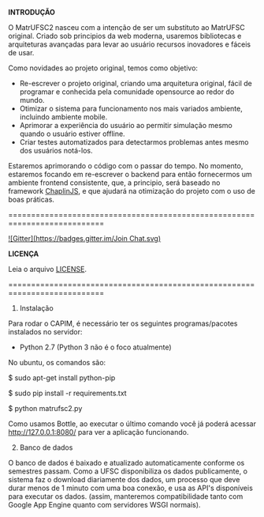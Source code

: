 **INTRODUÇÃO**

O MatrUFSC2 nasceu com a intenção de ser um substituto ao MatrUFSC original. Criado sob principios da web moderna, usaremos bibliotecas e arquiteturas avançadas para levar ao usuário recursos inovadores e fáceis de usar.

Como novidades ao projeto original, temos como objetivo:

- Re-escrever o projeto original, criando uma arquitetura original, fácil de programar e conhecida pela comunidade opensource ao redor do mundo.
- Otimizar o sistema para funcionamento nos mais variados ambiente, incluindo ambiente mobile.
- Aprimorar a experiência do usuário ao permitir simulação mesmo quando o usuário estiver offline.
- Criar testes automatizados para detectarmos problemas antes mesmo dos usuários notá-los.

Estaremos aprimorando o código com o passar do tempo. No momento, estaremos focando em re-escrever o backend para então fornecermos um ambiente frontend consistente, que, a principio, será baseado no framework [ChaplinJS](http://chaplinjs.org), e que ajudará na otimização do projeto com o uso de boas práticas.

===========================================================================

[![Gitter](https://badges.gitter.im/Join Chat.svg)](https://gitter.im/matrufsc2/matrufsc2?utm_source=badge&utm_medium=badge&utm_campaign=pr-badge&utm_content=badge)

**LICENÇA**

Leia o arquivo [LICENSE](https://github.com/matrufsc2/matrufsc2/blob/develop/LICENSE.md).

===========================================================================
1. Instalação

Para rodar o CAPIM, é necessário ter os seguintes programas/pacotes
instalados no servidor:

- Python 2.7 (Python 3 não é o foco atualmente)

No ubuntu, os comandos são:

$ sudo apt-get install python-pip

$ sudo pip install -r requirements.txt

$ python matrufsc2.py

Como usamos Bottle, ao executar o último comando você já poderá acessar http://127.0.0.1:8080/ para ver a aplicação funcionando.

2. Banco de dados

O banco de dados é baixado e atualizado automaticamente conforme os semestres passam. Como a UFSC disponibiliza os dados publicamente, o sistema faz o download diariamente dos dados, um processo que deve durar menos de 1 minuto com uma boa conexão, e usa as API's disponíveis para executar os dados. (assim, manteremos compatibilidade tanto com Google App Engine quanto com servidores WSGI normais).